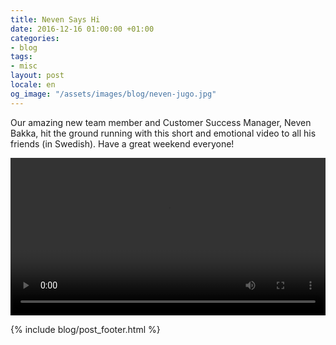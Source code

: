 ```yaml
---
title: Neven Says Hi
date: 2016-12-16 01:00:00 +01:00
categories:
- blog
tags:
- misc
layout: post
locale: en
og_image: "/assets/images/blog/neven-jugo.jpg"
---
```


Our amazing new team member and Customer Success Manager, Neven Bakka, hit the ground running with this short and emotional video to all his friends (in Swedish). Have a great weekend everyone!

<video width="100%" controls src="/assets/videos/neven-clip.mp4"></video>

{% include blog/post_footer.html %}
